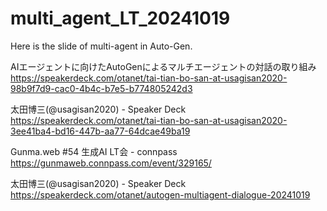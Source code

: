 # multi_agent_LT_20241019
Here is the slide of multi-agent in Auto-Gen.

AIエージェントに向けたAutoGenによるマルチエージェントの対話の取り組み
https://speakerdeck.com/otanet/tai-tian-bo-san-at-usagisan2020-98b9f7d9-cac0-4b4c-b7e5-b774805242d3

太田博三(@usagisan2020) - Speaker Deck
https://speakerdeck.com/otanet/tai-tian-bo-san-at-usagisan2020-3ee41ba4-bd16-447b-aa77-64dcae49ba19

Gunma.web #54 生成AI LT会 - connpass
https://gunmaweb.connpass.com/event/329165/

太田博三(@usagisan2020) - Speaker Deck
https://speakerdeck.com/otanet/autogen-multiagent-dialogue-20241019
